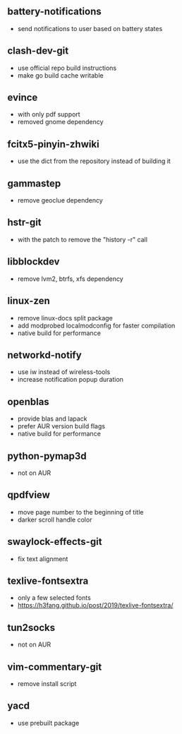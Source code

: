 ## battery-notifications
- send notifications to user based on battery states

## clash-dev-git
- use official repo build instructions
- make go build cache writable

## evince
- with only pdf support
- removed gnome dependency

## fcitx5-pinyin-zhwiki
- use the dict from the repository instead of building it

## gammastep
- remove geoclue dependency

## hstr-git
- with the patch to remove the "history -r" call

## libblockdev
- remove lvm2, btrfs, xfs dependency

## linux-zen
- remove linux-docs split package
- add modprobed localmodconfig for faster compilation
- native build for performance

## networkd-notify
- use iw instead of wireless-tools
- increase notification popup duration

## openblas
- provide blas and lapack
- prefer AUR version build flags
- native build for performance

## python-pymap3d
- not on AUR

## qpdfview
- move page number to the beginning of title
- darker scroll handle color

## swaylock-effects-git
- fix text alignment

## texlive-fontsextra
- only a few selected fonts
- https://h3fang.github.io/post/2019/texlive-fontsextra/

## tun2socks
- not on AUR

## vim-commentary-git
- remove install script

## yacd
- use prebuilt package

